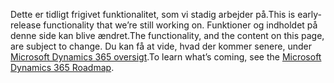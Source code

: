 <span data-ttu-id="f237b-101">Dette er tidligt frigivet funktionalitet, som vi stadig arbejder på.</span><span class="sxs-lookup"><span data-stu-id="f237b-101">This is early-release functionality that we’re still working on.</span></span> <span data-ttu-id="f237b-102">Funktioner og indholdet på denne side kan blive ændret.</span><span class="sxs-lookup"><span data-stu-id="f237b-102">The functionality, and the content on this page, are subject to change.</span></span> <span data-ttu-id="f237b-103">Du kan få at vide, hvad der kommer senere, under [Microsoft Dynamics 365 oversigt](https://go.microsoft.com/fwlink/?linkid=842139).</span><span class="sxs-lookup"><span data-stu-id="f237b-103">To learn what’s coming, see the [Microsoft Dynamics 365 Roadmap](https://go.microsoft.com/fwlink/?linkid=842139).</span></span>
